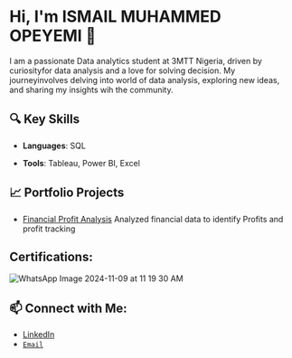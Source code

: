 # Hi, I'm ISMAIL MUHAMMED OPEYEMI  👋
I am a passionate Data analytics student at 3MTT Nigeria, driven by curiosityfor data analysis and a love for solving decision. My journeyinvolves delving into world of data analysis, exploring new ideas, and sharing my insights wih the community.

## 🔍 Key Skills 

- **Languages**: SQL 

- **Tools**: Tableau, Power BI, Excel 

## 📈 Portfolio Projects 

- [Financial Profit Analysis](https://drive.google.com/file/d/1PD1P8tJF5iI7uiLYWwu2bspG3U13RSYU/view?usp=drive_link) Analyzed financial data to identify Profits and profit tracking

## Certifications:

![WhatsApp Image 2024-11-09 at 11 19 30 AM](https://github.com/user-attachments/assets/b35f09bc-8bf1-4da1-9d75-057fddb1cd90)

## 📫 Connect with Me:

- [LinkedIn](www.linkedin.com/in/muhammed-ismail36)
- [`Email`](ismailopeyemi36@gmail.com) 
